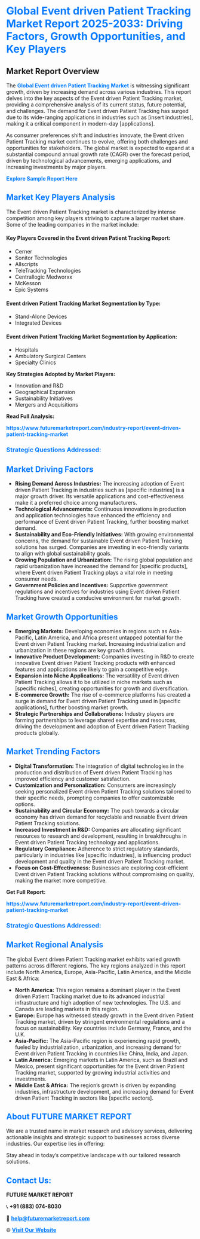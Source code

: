 <h1 style="color: #007BFF;">Global Event driven Patient Tracking Market Report 2025-2033: Driving Factors, Growth Opportunities, and Key Players</h1>

<section id="overview">
<h2>Market Report Overview</h2>
<p>The <a href="https://www.futuremarketreport.com/industry-report/event-driven-patient-tracking-market" style="color: #007BFF; text-decoration: none;"><strong>Global Event driven Patient Tracking Market</strong></a> is witnessing significant growth, driven by increasing demand across various industries. This report delves into the key aspects of the Event driven Patient Tracking market, providing a comprehensive analysis of its current status, future potential, and challenges. The demand for Event driven Patient Tracking has surged due to its wide-ranging applications in industries such as [insert industries], making it a critical component in modern-day [applications].</p>
<p>As consumer preferences shift and industries innovate, the Event driven Patient Tracking market continues to evolve, offering both challenges and opportunities for stakeholders. The global market is expected to expand at a substantial compound annual growth rate (CAGR) over the forecast period, driven by technological advancements, emerging applications, and increasing investments by major players.</p>
</section>

<section id="overview">
<p><a href="https://www.futuremarketreport.com/request-sample/reportId=61538" style="color: #007BFF; text-decoration: none;"><strong>Explore Sample Report Here</strong></a></p>
</section>

<section id="key-players">
<h2 style="color: #007BFF;">Market Key Players Analysis</h2>
<p>The Event driven Patient Tracking market is characterized by intense competition among key players striving to capture a larger market share. Some of the leading companies in the market include:</p>
<h4>Key Players Covered in the Event driven Patient Tracking Report:</h4>
<ul><li>Cerner</li><li>Sonitor Technologies</li><li>Allscripts</li><li>TeleTracking Technologies</li><li>Centrallogic Medworxx</li><li>McKesson</li><li>Epic Systems</li></ul>
<h4>Event driven Patient Tracking Market Segmentation by Type:</h4>
<ul><li>Stand-Alone Devices</li><li>Integrated Devices</li></ul>

<h4>Event driven Patient Tracking Market Segmentation by Application:</h4>
<ul><li>Hospitals</li><li>Ambulatory Surgical Centers</li><li>Specialty Clinics</li></ul>
<p><strong>Key Strategies Adopted by Market Players:</strong></p>
<ul>
<li>Innovation and R&D</li>
<li>Geographical Expansion</li>
<li>Sustainability Initiatives</li>
<li>Mergers and Acquisitions</li>
</ul>
</section>

<section>
<p><strong>Read Full Analysis: </strong></p><a href="https://www.futuremarketreport.com/industry-report/event-driven-patient-tracking-market" style="color: #007BFF; text-decoration: none;"><strong>https://www.futuremarketreport.com/industry-report/event-driven-patient-tracking-market</strong></a>
<h3 style="color: #007BFF;">Strategic Questions Addressed:</h3>
</section>

<section id="driving-factors">
<h2 style="color: #007BFF;">Market Driving Factors</h2>
<ul>
<li><strong>Rising Demand Across Industries:</strong> The increasing adoption of Event driven Patient Tracking in industries such as [specific industries] is a major growth driver. Its versatile applications and cost-effectiveness make it a preferred choice among manufacturers.</li>
<li><strong>Technological Advancements:</strong> Continuous innovations in production and application technologies have enhanced the efficiency and performance of Event driven Patient Tracking, further boosting market demand.</li>
<li><strong>Sustainability and Eco-Friendly Initiatives:</strong> With growing environmental concerns, the demand for sustainable Event driven Patient Tracking solutions has surged. Companies are investing in eco-friendly variants to align with global sustainability goals.</li>
<li><strong>Growing Population and Urbanization:</strong> The rising global population and rapid urbanization have increased the demand for [specific products], where Event driven Patient Tracking plays a vital role in meeting consumer needs.</li>
<li><strong>Government Policies and Incentives:</strong> Supportive government regulations and incentives for industries using Event driven Patient Tracking have created a conducive environment for market growth.</li>
</ul>
</section>

<section id="growth-opportunities">
<h2 style="color: #007BFF;">Market Growth Opportunities</h2>
<ul>
<li><strong>Emerging Markets:</strong> Developing economies in regions such as Asia-Pacific, Latin America, and Africa present untapped potential for the Event driven Patient Tracking market. Increasing industrialization and urbanization in these regions are key growth drivers.</li>
<li><strong>Innovative Product Development:</strong> Companies investing in R&D to create innovative Event driven Patient Tracking products with enhanced features and applications are likely to gain a competitive edge.</li>
<li><strong>Expansion into Niche Applications:</strong> The versatility of Event driven Patient Tracking allows it to be utilized in niche markets such as [specific niches], creating opportunities for growth and diversification.</li>
<li><strong>E-commerce Growth:</strong> The rise of e-commerce platforms has created a surge in demand for Event driven Patient Tracking used in [specific applications], further boosting market growth.</li>
<li><strong>Strategic Partnerships and Collaborations:</strong> Industry players are forming partnerships to leverage shared expertise and resources, driving the development and adoption of Event driven Patient Tracking products globally.</li>
</ul>
</section>

<section id="trending-factors">
<h2 style="color: #007BFF;">Market Trending Factors</h2>
<ul>
<li><strong>Digital Transformation:</strong> The integration of digital technologies in the production and distribution of Event driven Patient Tracking has improved efficiency and customer satisfaction.</li>
<li><strong>Customization and Personalization:</strong> Consumers are increasingly seeking personalized Event driven Patient Tracking solutions tailored to their specific needs, prompting companies to offer customizable options.</li>
<li><strong>Sustainability and Circular Economy:</strong> The push towards a circular economy has driven demand for recyclable and reusable Event driven Patient Tracking solutions.</li>
<li><strong>Increased Investment in R&D:</strong> Companies are allocating significant resources to research and development, resulting in breakthroughs in Event driven Patient Tracking technology and applications.</li>
<li><strong>Regulatory Compliance:</strong> Adherence to strict regulatory standards, particularly in industries like [specific industries], is influencing product development and quality in the Event driven Patient Tracking market.</li>
<li><strong>Focus on Cost-Effectiveness:</strong> Businesses are exploring cost-efficient Event driven Patient Tracking solutions without compromising on quality, making the market more competitive.</li>
</ul>
</section>

<section>
<p><strong>Get Full Report: </strong></p><a href="https://www.futuremarketreport.com/industry-report/event-driven-patient-tracking-market" style="color: #007BFF; text-decoration: none;"><strong>https://www.futuremarketreport.com/industry-report/event-driven-patient-tracking-market</strong></a>
<h3 style="color: #007BFF;">Strategic Questions Addressed:</h3>
</section>


<section id="regional-analysis">
<h2 style="color: #007BFF;">Market Regional Analysis</h2>
<p>The global Event driven Patient Tracking market exhibits varied growth patterns across different regions. The key regions analyzed in this report include North America, Europe, Asia-Pacific, Latin America, and the Middle East & Africa:</p>
<ul>
<li><strong>North America:</strong> This region remains a dominant player in the Event driven Patient Tracking market due to its advanced industrial infrastructure and high adoption of new technologies. The U.S. and Canada are leading markets in this region.</li>
<li><strong>Europe:</strong> Europe has witnessed steady growth in the Event driven Patient Tracking market, driven by stringent environmental regulations and a focus on sustainability. Key countries include Germany, France, and the U.K.</li>
<li><strong>Asia-Pacific:</strong> The Asia-Pacific region is experiencing rapid growth, fueled by industrialization, urbanization, and increasing demand for Event driven Patient Tracking in countries like China, India, and Japan.</li>
<li><strong>Latin America:</strong> Emerging markets in Latin America, such as Brazil and Mexico, present significant opportunities for the Event driven Patient Tracking market, supported by growing industrial activities and investments.</li>
<li><strong>Middle East & Africa:</strong> The region’s growth is driven by expanding industries, infrastructure development, and increasing demand for Event driven Patient Tracking in sectors like [specific sectors].</li>
</ul>
</section>

<footer>
<h2 style="color: #007BFF;">About FUTURE MARKET REPORT</h2>
<p>We are a trusted name in market research and advisory services, delivering actionable insights and strategic support to businesses across diverse industries. Our expertise lies in offering:</p>

<p>Stay ahead in today’s competitive landscape with our tailored research solutions.</p>

<h2 style="color: #007BFF;">Contact Us:</h2>
<p><strong>FUTURE MARKET REPORT</strong></p>
<p>📞 <strong>+91 (883) 074-8030</strong></p>
<p>📧 <strong><a href="mailto:help@futuremarketreport.com" style="color: #007BFF;">help@futuremarketreport.com</a></strong></p>
<p>🌐 <strong><a href="https://www.futuremarketreport.com/" style="color: #007BFF;">Visit Our Website</a></strong></p>
</footer>